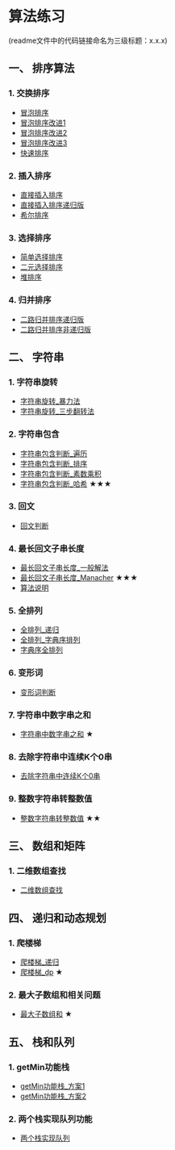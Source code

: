 算法练习
===============
(readme文件中的代码链接命名为三级标题：x.x.x)
## 一、 排序算法
### 1. 交换排序  
 - [冒泡排序][1.1.1]      
- [冒泡排序改进1][1.1.2]
- [冒泡排序改进2][1.1.3]
- [冒泡排序改进3][1.1.4]
 - [快速排序][1.1.5]     

### 2. 插入排序
 - [直接插入排序][1.2.1]
- [直接插入排序递归版][1.2.2]
 - [希尔排序][1.2.3]

### 3. 选择排序
 - [简单选择排序][1.3.1]
- [二元选择排序][1.3.2]
 - [堆排序][1.3.3]
 
### 4. 归并排序
 - [二路归并排序递归版][1.4.1]
 - [二路归并排序非递归版][1.4.2]

## 二、 字符串
### 1. 字符串旋转  
- [字符串旋转_暴力法][2.1.1]
- [字符串旋转_三步翻转法][2.1.2]

### 2. 字符串包含  
 - [字符串包含判断_遍历][2.2.1]
 - [字符串包含判断_排序][2.2.2]
 - [字符串包含判断_素数乘积][2.2.3]
 - [字符串包含判断_哈希][2.2.4]   ★★★    

### 3. 回文  
 - [回文判断][2.3.1]

### 4. 最长回文子串长度  
 - [最长回文子串长度_一般解法][2.4.1]
 - [最长回文子串长度_Manacher][2.4.2]  ★★★   
- [算法说明][1001]    

### 5. 全排列
 - [全排列_递归][2.5.1] 
 - [全排列_字典序排列][2.5.2]
 - [字典序全排列][2.5.3]

### 6. 变形词
 - [变形词判断][2.6.1]

### 7. 字符串中数字串之和
 - [字符串中数字串之和][2.7.1] ★  

### 8. 去除字符串中连续K个0串
 - [去除字符串中连续K个0串][2.8.1]
 
### 9. 整数字符串转整数值
 - [整数字符串转整数值][2.9.1] ★★   

## 三、 数组和矩阵
### 1. 二维数组查找  
 - [二维数组查找][3.1.1]

## 四、 递归和动态规划
### 1. 爬楼梯
 - [爬楼梯_递归][4.1.1]
 - [爬楼梯_dp][4.1.2]  ★ 

### 2. 最大子数组和相关问题
 - [最大子数组和][4.2.1]  ★ 
 
## 五、 栈和队列
### 1. getMin功能栈
 - [getMin功能栈_方案1][5.1.1]
 - [getMin功能栈_方案2][5.1.2]
 
### 2. 两个栈实现队列功能
 - [两个栈实现队列][5.2.1]


[1.1.1]:https://github.com/lawlite19/AlgorithmExerises/blob/master/%E4%B8%80%E3%80%81%E6%8E%92%E5%BA%8F%E7%AE%97%E6%B3%95/1.%E4%BA%A4%E6%8D%A2%E6%8E%92%E5%BA%8F/%E5%86%92%E6%B3%A1%E6%8E%92%E5%BA%8F.cpp
[1.1.2]:https://github.com/lawlite19/AlgorithmExercises/blob/master/%E4%B8%80%E3%80%81%E6%8E%92%E5%BA%8F%E7%AE%97%E6%B3%95/1.%E4%BA%A4%E6%8D%A2%E6%8E%92%E5%BA%8F/%E5%86%92%E6%B3%A1%E6%8E%92%E5%BA%8F%E6%94%B9%E8%BF%9B1.cpp
[1.1.3]:https://github.com/lawlite19/AlgorithmExercises/blob/master/%E4%B8%80%E3%80%81%E6%8E%92%E5%BA%8F%E7%AE%97%E6%B3%95/1.%E4%BA%A4%E6%8D%A2%E6%8E%92%E5%BA%8F/%E5%86%92%E6%B3%A1%E6%8E%92%E5%BA%8F%E6%94%B9%E8%BF%9B2.cpp
[1.1.4]:https://github.com/lawlite19/AlgorithmExercises/blob/master/%E4%B8%80%E3%80%81%E6%8E%92%E5%BA%8F%E7%AE%97%E6%B3%95/1.%E4%BA%A4%E6%8D%A2%E6%8E%92%E5%BA%8F/%E5%86%92%E6%B3%A1%E6%8E%92%E5%BA%8F%E6%94%B9%E8%BF%9B3.cpp
[1.1.5]:https://github.com/lawlite19/AlgorithmExercises/blob/master/%E4%B8%80%E3%80%81%E6%8E%92%E5%BA%8F%E7%AE%97%E6%B3%95/1.%E4%BA%A4%E6%8D%A2%E6%8E%92%E5%BA%8F/%E5%BF%AB%E9%80%9F%E6%8E%92%E5%BA%8F.cpp
[1.2.1]:https://github.com/lawlite19/AlgorithmExercises/blob/master/%E4%B8%80%E3%80%81%E6%8E%92%E5%BA%8F%E7%AE%97%E6%B3%95/2.%E6%8F%92%E5%85%A5%E6%8E%92%E5%BA%8F/%E7%9B%B4%E6%8E%A5%E6%8F%92%E5%85%A5%E6%8E%92%E5%BA%8F.cpp
[1.2.2]:https://github.com/lawlite19/AlgorithmExercises/blob/master/%E4%B8%80%E3%80%81%E6%8E%92%E5%BA%8F%E7%AE%97%E6%B3%95/2.%E6%8F%92%E5%85%A5%E6%8E%92%E5%BA%8F/%E7%9B%B4%E6%8E%A5%E6%8F%92%E5%85%A5%E6%8E%92%E5%BA%8F%E9%80%92%E5%BD%92%E7%89%88.cpp
[1.2.3]:https://github.com/lawlite19/AlgorithmExercises/blob/master/%E4%B8%80%E3%80%81%E6%8E%92%E5%BA%8F%E7%AE%97%E6%B3%95/2.%E6%8F%92%E5%85%A5%E6%8E%92%E5%BA%8F/%E5%B8%8C%E5%B0%94%E6%8E%92%E5%BA%8F.cpp
[1.3.1]:https://github.com/lawlite19/AlgorithmExercises/blob/master/%E4%B8%80%E3%80%81%E6%8E%92%E5%BA%8F%E7%AE%97%E6%B3%95/3.%E9%80%89%E6%8B%A9%E6%8E%92%E5%BA%8F/%E7%AE%80%E5%8D%95%E9%80%89%E6%8B%A9%E6%8E%92%E5%BA%8F.cpp
[1.3.2]:https://github.com/lawlite19/AlgorithmExercises/blob/master/%E4%B8%80%E3%80%81%E6%8E%92%E5%BA%8F%E7%AE%97%E6%B3%95/3.%E9%80%89%E6%8B%A9%E6%8E%92%E5%BA%8F/%E7%AE%80%E5%8D%95%E9%80%89%E6%8B%A9%E6%8E%92%E5%BA%8F%E6%94%B9%E8%BF%9B.cpp
[1.3.3]:https://github.com/lawlite19/AlgorithmExercises/blob/master/%E4%B8%80%E3%80%81%E6%8E%92%E5%BA%8F%E7%AE%97%E6%B3%95/3.%E9%80%89%E6%8B%A9%E6%8E%92%E5%BA%8F/%E5%A0%86%E6%8E%92%E5%BA%8F.cpp
[1.4.1]:https://github.com/lawlite19/AlgorithmExercises/blob/master/%E4%B8%80%E3%80%81%E6%8E%92%E5%BA%8F%E7%AE%97%E6%B3%95/4.%E5%BD%92%E5%B9%B6%E6%8E%92%E5%BA%8F/%E4%BA%8C%E8%B7%AF%E5%BD%92%E5%B9%B6%E6%8E%92%E5%BA%8F_%E9%80%92%E5%BD%92%E7%89%88.cpp
[1.4.2]:https://github.com/lawlite19/AlgorithmExercises/blob/master/%E4%B8%80%E3%80%81%E6%8E%92%E5%BA%8F%E7%AE%97%E6%B3%95/4.%E5%BD%92%E5%B9%B6%E6%8E%92%E5%BA%8F/%E4%BA%8C%E8%B7%AF%E5%BD%92%E5%B9%B6%E6%8E%92%E5%BA%8F_%E9%9D%9E%E9%80%92%E5%BD%92.cpp
[2.1.1]:https://github.com/lawlite19/AlgorithmExercises/blob/master/%E4%BA%8C%E3%80%81%E5%AD%97%E7%AC%A6%E4%B8%B2/1.%E5%AD%97%E7%AC%A6%E4%B8%B2%E6%97%8B%E8%BD%AC/%E5%AD%97%E7%AC%A6%E4%B8%B2%E6%97%8B%E8%BD%AC_%E6%9A%B4%E5%8A%9B%E6%B3%95.cpp
[2.1.2]:https://github.com/lawlite19/AlgorithmExercises/blob/master/%E4%BA%8C%E3%80%81%E5%AD%97%E7%AC%A6%E4%B8%B2/1.%E5%AD%97%E7%AC%A6%E4%B8%B2%E6%97%8B%E8%BD%AC/%E5%AD%97%E7%AC%A6%E4%B8%B2%E6%97%8B%E8%BD%AC_%E4%B8%89%E6%AD%A5%E7%BF%BB%E8%BD%AC%E6%B3%95.cpp
[2.2.1]:https://github.com/lawlite19/AlgorithmExercises/blob/master/%E4%BA%8C%E3%80%81%E5%AD%97%E7%AC%A6%E4%B8%B2/2.%E5%AD%97%E7%AC%A6%E4%B8%B2%E5%8C%85%E5%90%AB%E5%88%A4%E6%96%AD/%E5%AD%97%E7%AC%A6%E4%B8%B2%E5%8C%85%E5%90%AB%E5%88%A4%E6%96%AD_%E6%9A%B4%E5%8A%9B%E6%B3%95.cpp
[2.2.2]:https://github.com/lawlite19/AlgorithmExercises/blob/master/%E4%BA%8C%E3%80%81%E5%AD%97%E7%AC%A6%E4%B8%B2/2.%E5%AD%97%E7%AC%A6%E4%B8%B2%E5%8C%85%E5%90%AB%E5%88%A4%E6%96%AD/%E5%AD%97%E7%AC%A6%E4%B8%B2%E5%8C%85%E5%90%AB_%E6%8E%92%E5%BA%8F%E6%B3%95.cpp
[2.2.3]:https://github.com/lawlite19/AlgorithmExercises/blob/master/%E4%BA%8C%E3%80%81%E5%AD%97%E7%AC%A6%E4%B8%B2/2.%E5%AD%97%E7%AC%A6%E4%B8%B2%E5%8C%85%E5%90%AB%E5%88%A4%E6%96%AD/%E5%AD%97%E7%AC%A6%E4%B8%B2%E5%8C%85%E5%90%AB%E5%88%A4%E6%96%AD_%E7%B4%A0%E6%95%B0.cpp
[2.2.4]:https://github.com/lawlite19/AlgorithmExercises/blob/master/%E4%BA%8C%E3%80%81%E5%AD%97%E7%AC%A6%E4%B8%B2/2.%E5%AD%97%E7%AC%A6%E4%B8%B2%E5%8C%85%E5%90%AB%E5%88%A4%E6%96%AD/%E5%AD%97%E7%AC%A6%E4%B8%B2%E5%8C%85%E5%90%AB%E5%88%A4%E6%96%AD_%E5%93%88%E5%B8%8C.cpp
[2.3.1]:https://github.com/lawlite19/AlgorithmExercises/blob/master/%E4%BA%8C%E3%80%81%E5%AD%97%E7%AC%A6%E4%B8%B2/3.%E5%9B%9E%E6%96%87%E5%88%A4%E6%96%AD/%E5%9B%9E%E6%96%87%E5%88%A4%E6%96%AD.cpp
[2.4.1]:https://github.com/lawlite19/AlgorithmExercises/blob/master/%E4%BA%8C%E3%80%81%E5%AD%97%E7%AC%A6%E4%B8%B2/4.%E6%9C%80%E9%95%BF%E5%9B%9E%E6%96%87%E5%AD%90%E4%B8%B2/%E6%9C%80%E9%95%BF%E5%9B%9E%E6%96%87%E5%AD%90%E4%B8%B2_%E4%B8%80%E8%88%AC%E8%A7%A3%E6%B3%95.cpp
[2.4.2]:https://github.com/lawlite19/AlgorithmExercises/blob/master/%E4%BA%8C%E3%80%81%E5%AD%97%E7%AC%A6%E4%B8%B2/4.%E6%9C%80%E9%95%BF%E5%9B%9E%E6%96%87%E5%AD%90%E4%B8%B2/%E6%9C%80%E9%95%BF%E5%9B%9E%E6%96%87%E5%AD%90%E4%B8%B2_Manacher.cpp
[2.5.1]:https://github.com/lawlite19/AlgorithmExercises/blob/master/%E4%BA%8C%E3%80%81%E5%AD%97%E7%AC%A6%E4%B8%B2/5.%E5%85%A8%E6%8E%92%E5%88%97/%E5%85%A8%E6%8E%92%E5%88%97_%E9%80%92%E5%BD%92.cpp
[2.5.2]:https://github.com/lawlite19/AlgorithmExercises/blob/master/%E4%BA%8C%E3%80%81%E5%AD%97%E7%AC%A6%E4%B8%B2/5.%E5%85%A8%E6%8E%92%E5%88%97/%E5%85%A8%E6%8E%92%E5%88%97_%E5%AD%97%E5%85%B8%E5%BA%8F%E6%8E%92%E5%88%97.cpp
[2.5.3]:https://github.com/lawlite19/AlgorithmExercises/blob/master/%E4%BA%8C%E3%80%81%E5%AD%97%E7%AC%A6%E4%B8%B2/5.%E5%85%A8%E6%8E%92%E5%88%97/%E5%AD%97%E5%85%B8%E5%BA%8F%E5%85%A8%E6%8E%92%E5%88%97.cpp
[2.6.1]:https://github.com/lawlite19/AlgorithmExercises/blob/master/%E4%BA%8C%E3%80%81%E5%AD%97%E7%AC%A6%E4%B8%B2/6.%E5%8F%98%E5%BD%A2%E8%AF%8D/%E5%8F%98%E5%BD%A2%E8%AF%8D%E5%88%A4%E6%96%AD.cpp
[2.7.1]:https://github.com/lawlite19/AlgorithmExercises/blob/master/%E4%BA%8C%E3%80%81%E5%AD%97%E7%AC%A6%E4%B8%B2/7.%E5%AD%97%E7%AC%A6%E4%B8%B2%E4%B8%AD%E6%95%B0%E5%AD%97%E4%B8%B2%E6%B1%82%E5%92%8C/%E5%AD%97%E7%AC%A6%E4%B8%B2%E4%B8%AD%E6%95%B0%E5%AD%97%E4%B8%B2%E6%B1%82%E5%92%8C.cpp
[2.8.1]:https://github.com/lawlite19/AlgorithmExercises/blob/master/%E4%BA%8C%E3%80%81%E5%AD%97%E7%AC%A6%E4%B8%B2/8.%E5%8E%BB%E9%99%A4%E5%AD%97%E7%AC%A6%E4%B8%B2%E4%B8%AD%E8%BF%9E%E7%BB%ADK%E4%B8%AA0%E5%AD%90%E4%B8%B2/%E5%8E%BB%E9%99%A4%E5%AD%97%E7%AC%A6%E4%B8%B2%E4%B8%AD%E8%BF%9E%E7%BB%ADK%E4%B8%AA0%E5%AD%90%E4%B8%B2.cpp
[2.9.1]:https://github.com/lawlite19/AlgorithmExercises/blob/master/%E4%BA%8C%E3%80%81%E5%AD%97%E7%AC%A6%E4%B8%B2/9.%E6%95%B4%E6%95%B0%E5%AD%97%E7%AC%A6%E4%B8%B2%E8%BD%AC%E4%B8%BA%E6%95%B4%E6%95%B0%E5%80%BC/%E6%95%B4%E6%95%B0%E5%AD%97%E7%AC%A6%E4%B8%B2%E8%BD%AC%E4%B8%BA%E6%95%B4%E6%95%B0%E5%80%BC.cpp

[3.1.1]:https://github.com/lawlite19/AlgorithmExercises/blob/master/%E4%B8%89%E3%80%81%E6%95%B0%E7%BB%84%E5%92%8C%E7%9F%A9%E9%98%B5/1.%E6%9F%A5%E6%89%BE/%E4%BA%8C%E7%BB%B4%E6%95%B0%E7%BB%84%E7%9A%84%E6%9F%A5%E6%89%BE.cpp

[4.1.1]:https://github.com/lawlite19/AlgorithmExercises/blob/master/%E5%9B%9B%E3%80%81%E9%80%92%E5%BD%92%E5%92%8C%E5%8A%A8%E6%80%81%E8%A7%84%E5%88%92/1.%E7%88%AC%E6%A5%BC%E6%A2%AF/%E7%88%AC%E6%A5%BC%E6%A2%AF%E9%97%AE%E9%A2%98_%E9%80%92%E5%BD%92.cpp
[4.1.2]:https://github.com/lawlite19/AlgorithmExercises/blob/master/四、递归和动态规划/1.爬楼梯/爬楼梯问题_dp.cpp
[4.2.1]:https://github.com/lawlite19/AlgorithmExercises/blob/master/%E5%9B%9B%E3%80%81%E9%80%92%E5%BD%92%E5%92%8C%E5%8A%A8%E6%80%81%E8%A7%84%E5%88%92/2.%E6%9C%80%E5%A4%A7%E5%AD%90%E5%BA%8F%E5%88%97%E5%92%8C%E7%9B%B8%E5%85%B3%E9%97%AE%E9%A2%98/%E6%9C%80%E5%A4%A7%E5%AD%90%E5%BA%8F%E5%88%97%E5%92%8C.cpp

[5.1.1]:https://github.com/lawlite19/AlgorithmExercises/blob/master/%E4%BA%94%E3%80%81%E6%A0%88%E5%92%8C%E9%98%9F%E5%88%97/1.getMin%E5%8A%9F%E8%83%BD%E6%A0%88/getMin%E5%8A%9F%E8%83%BD%E6%A0%88_%E6%96%B9%E6%A1%881.cpp
[5.1.2]:https://github.com/lawlite19/AlgorithmExercises/blob/master/%E4%BA%94%E3%80%81%E6%A0%88%E5%92%8C%E9%98%9F%E5%88%97/1.getMin%E5%8A%9F%E8%83%BD%E6%A0%88/getMin%E5%8A%9F%E8%83%BD%E6%A0%88_%E6%96%B9%E6%A1%882.cpp
[5.2.1]:https://github.com/lawlite19/AlgorithmExercises/blob/master/%E4%BA%94%E3%80%81%E6%A0%88%E5%92%8C%E9%98%9F%E5%88%97/2.%E4%B8%A4%E4%B8%AA%E6%A0%88%E5%AE%9E%E7%8E%B0%E9%98%9F%E5%88%97%E5%8A%9F%E8%83%BD/%E4%B8%A4%E4%B8%AA%E6%A0%88%E5%AE%9E%E7%8E%B0%E9%98%9F%E5%88%97.cpp

[1001]:https://github.com/lawlite19/AlgorithmExercises/blob/master/%E9%9B%B6%E3%80%81%E7%AE%97%E6%B3%95%E8%AF%B4%E6%98%8E/Manacher.md



